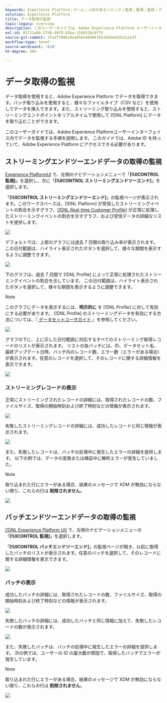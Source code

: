 ```yaml
---
keywords: Experience Platform；ホーム；人気のあるトピック；監視；監視；監視；データフロー；取得の監視；データ取得；データ取得；レコードの表示；バッチの表示；
solution: Experience Platform
title: データ取得の監視
topic-legacy: overview
description: このユーザーガイドでは、Adobe Experience Platform ユーザーインターフェイス内でデータを監視する方法の手順を説明します。このガイドでは、Adobe ID を持っていて、Adobe Experience Platform にアクセスできる必要があります。
exl-id: 85711a06-2756-46f9-83ba-1568310c9f73
source-git-commit: 3fadf7006c8ea058e469067b61950ed2d2d12e3f
workflow-type: tm+mt
source-wordcount: '618'
ht-degree: 36%

---
```


# データ取得の監視

データ取得を使用すると、Adobe Experience Platform でデータを取得できます。バッチ取り込みを使用すると、様々なファイルタイプ（CSV など）を使用してデータを挿入できます。また、ストリーミング取り込みを使用すると、ストリーミングエンドポイントをリアルタイムで使用して [!DNL Platform] にデータを取り込むことができます。

このユーザーガイドでは、Adobe Experience Platformユーザーインターフェイス内でデータを監視する手順を説明します。 このガイドでは、Adobe ID を持っていて、Adobe Experience Platform にアクセスできる必要があります。

## ストリーミングエンドツーエンドデータの取得の監視

[Experience PlatformUI](https://platform.adobe.com) で、左側のナビゲーションメニューで「**[!UICONTROL 監視]**」を選択し、次に「**[!UICONTROL ストリーミングエンドツーエンド]**」を選択します。

「**[!UICONTROL ストリーミングエンドツーエンド]**」の監視ページが表示されます。このワークスペースは、[!DNL Platform] が受信したストリーミングイベントの割合を示すグラフ、[[!DNL Real-time Customer Profile]](../../profile/home.md) が正常に処理したストリーミングイベントの割合を示すグラフ、および受信データの詳細なリストを提供します。

![](../images/quality/monitor-data-flows/list-streams.png)

デフォルトでは、上部のグラフには過去 7 日間の取り込み率が表示されます。 この日付範囲は、ハイライト表示されたボタンを選択して、様々な期間を表示するように調整できます。

![](../images/quality/monitor-data-flows/events-received.png)

下のグラフは、過去 7 日間で [!DNL Profile] によって正常に処理されたストリーミングイベントの割合を示しています。 この日付範囲は、ハイライト表示されたボタンを選択して、様々な期間を表示するように調整できます。

>[!NOTE]
>
>このグラフにデータを表示するには、**明示的に** を [!DNL Profile] に対して有効にする必要があります。 [!DNL Profile] のストリーミングデータを有効にする方法については、『[ データセットユーザガイド ](../../catalog/datasets/user-guide.md#enable-a-dataset-for-real-time-customer-profile)』を参照してください。

![](../images/quality/monitor-data-flows/ingested-by-profile.png)

グラフの下に、上に示した日付範囲に対応するすべてのストリーミング取得レコードのリストが表示されます。 リストの各バッチには、ID、データセット名、最終アップデート日時、バッチ内のレコード数、エラー数（エラーがある場合）が表示されます。任意のレコードを選択して、そのレコードに関する詳細情報を表示できます。

![](../images/quality/monitor-data-flows/streams.png)

### ストリーミングレコードの表示

正常にストリーミングされたレコードの詳細には、取得されたレコードの数、ファイルサイズ、取得の開始時刻および終了時刻などの情報が表示されます。

![](../images/quality/monitor-data-flows/successful-streaming.png)

失敗したストリーミングレコードの詳細には、成功したレコードと同じ情報が表示されます。

![](../images/quality/monitor-data-flows/failed-batch.png)

また、失敗したレコードは、バッチの処理中に発生したエラーの詳細を提供します。 以下の例では、データの変換または検証中に解析エラーが発生していました。

>[!NOTE]
>
>取り込まれた行にエラーがある場合、結果のメッセージで XDM が無効にならない限り、これらの行は **削除されません**。

![](../images/quality/monitor-data-flows/failed-batch-error.png)

## バッチエンドツーエンドデータの取得の監視

[[!DNL Experience Platform UI]](https://platform.adobe.com) で、左側のナビゲーションメニューの「**[!UICONTROL 監視]**」を選択します。

「**[!UICONTROL バッチエンドツーエンド]**」の監視ページが開き、以前に取得したバッチのリストが表示されます。任意のバッチを選択して、そのレコードに関する詳細情報を表示できます。

![](../images/quality/monitor-data-flows/batch-monitoring.png)

### バッチの表示

成功したバッチの詳細には、取得されたレコードの数、ファイルサイズ、取得の開始時刻および終了時刻などの情報が表示されます。

![](../images/quality/monitor-data-flows/successful-batch.png)

失敗したバッチの詳細には、成功したバッチと同じ情報に加えて、失敗したレコードの数が表示されます。

![](../images/quality/monitor-data-flows/failed-batch.png)

また、失敗したバッチは、バッチの処理中に発生したエラーの詳細を提供します。 次の例では、ユーザーの ID の最大数が原因で、取得したバッチでエラーが発生しています。

>[!NOTE]
>
>取り込まれた行にエラーがある場合、結果のメッセージで XDM が無効にならない限り、これらの行は **削除されません**。

![](../images/quality/monitor-data-flows/failed-streaming-error.png)
